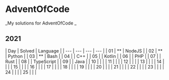 # AdventOfCode

_My solutions for AdventOfCode _

## 2021

| Day | Solved | Language |
| --- | --- | --- | --- |
| 01 | \*\* | NodeJS |
| 02 | \*\* | Python |
| 03 | \*\* | Bash |
| 04 |  | C++ |
| 05 |  | Kotlin |
| 06 |  | PHP |
| 07 |  | Rust |
| 08 |  | TypeScript |
| 09 |  | Java |
| 10 |  |  |
| 11 |  |  |
| 12 |  |  |
| 13 |  |  |
| 14 |  |  |
| 15 |  |  |
| 16 |  |  |
| 17 |  |  |
| 18 |  |  |
| 19 |  |  |
| 20 |  |  |
| 21 |  |  |
| 22 |  |  |
| 23 |  |  |
| 24 |  |  |
| 25 |  |  |
